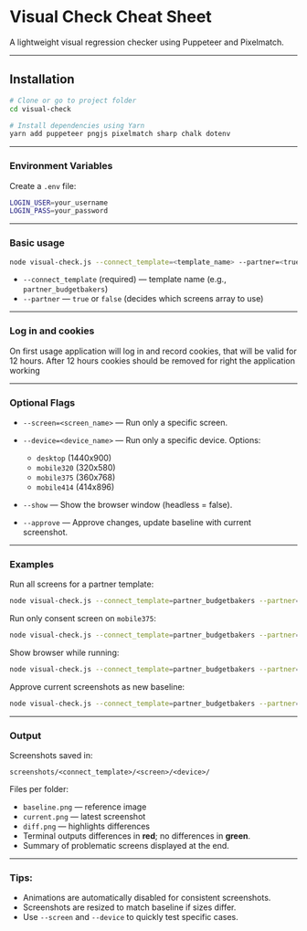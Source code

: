 # Visual Check Cheat Sheet

A lightweight visual regression checker using Puppeteer and Pixelmatch.

---


## Installation

```bash
# Clone or go to project folder
cd visual-check

# Install dependencies using Yarn
yarn add puppeteer pngjs pixelmatch sharp chalk dotenv
```

---


### Environment Variables

Create a `.env` file:

```bash
LOGIN_USER=your_username
LOGIN_PASS=your_password
```

---


### Basic usage

```bash
node visual-check.js --connect_template=<template_name> --partner=<true|false>
```

- `--connect_template` (required) — template name (e.g., `partner_budgetbakers`)
- `--partner` — `true` or `false` (decides which screens array to use)

---


### Log in and cookies

On first usage application will log in and record cookies, that will be valid for 12 hours.
After 12 hours cookies should be removed for right the application working

---


### Optional Flags

- `--screen=<screen_name>` — Run only a specific screen.
- `--device=<device_name>` — Run only a specific device. Options:
  - `desktop` (1440x900)
  - `mobile320` (320x580)
  - `mobile375` (360x768)
  - `mobile414` (414x896)

- `--show` — Show the browser window (headless = false).
- `--approve` — Approve changes, update baseline with current screenshot.

---


### Examples

Run all screens for a partner template:

```bash
node visual-check.js --connect_template=partner_budgetbakers --partner=true
```

Run only consent screen on `mobile375`:

```bash
node visual-check.js --connect_template=partner_budgetbakers --partner=true --screen=consent --device=mobile375
```

Show browser while running:

```bash
node visual-check.js --connect_template=partner_budgetbakers --partner=true --show
```

Approve current screenshots as new baseline:

```bash
node visual-check.js --connect_template=partner_budgetbakers --partner=true --approve
```

---


### Output

Screenshots saved in:

`screenshots/<connect_template>/<screen>/<device>/`

Files per folder:

- `baseline.png` — reference image
- `current.png` — latest screenshot
- `diff.png` — highlights differences
- Terminal outputs differences in **red**; no differences in **green**.
- Summary of problematic screens displayed at the end.

---


### Tips:

- Animations are automatically disabled for consistent screenshots.
- Screenshots are resized to match baseline if sizes differ.
- Use `--screen` and `--device` to quickly test specific cases.
